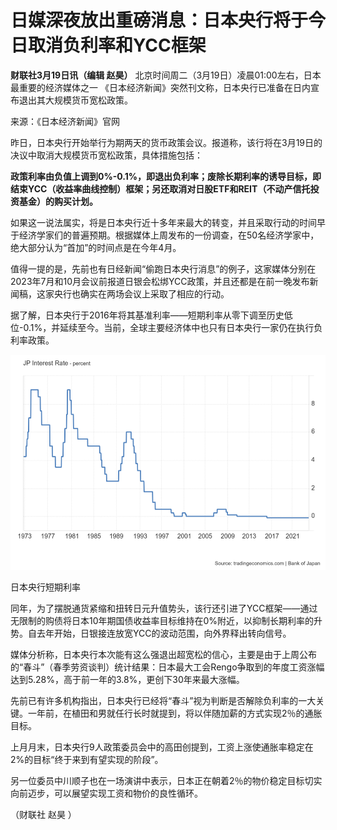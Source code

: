 # 日媒深夜放出重磅消息：日本央行将于今日取消负利率和YCC框架

**财联社3月19日讯（编辑 赵昊）** 北京时间周二（3月19日）凌晨01:00左右，日本最重要的经济媒体之一
《日本经济新闻》突然刊文称，日本央行已准备在日内宣布退出其大规模货币宽松政策。

来源：《日本经济新闻》官网

昨日，日本央行开始举行为期两天的货币政策会议。报道称，该行将在3月19日的决议中取消大规模货币宽松政策，具体措施包括：

**政策利率由负值上调到0%-0.1%，即退出负利率；废除长期利率的诱导目标，即结束YCC（收益率曲线控制）框架；另还取消对日股ETF和REIT（不动产信托投资基金）的购买计划。**

如果这一说法属实，将是日本央行近十多年来最大的转变，并且采取行动的时间早于经济学家们的普遍预期。根据媒体上周发布的一份调查，在50名经济学家中，绝大部分认为“首加”的时间点是在今年4月。

值得一提的是，先前也有日经新闻“偷跑日本央行消息”的例子，这家媒体分别在2023年7月和10月会议前报道日银会松绑YCC政策，并且还都是在前一晚发布新闻稿，这家央行也确实在两场会议上采取了相应的行动。

据了解，日本央行于2016年将其基准利率——短期利率从零下调至历史低位-0.1%，并延续至今。当前，全球主要经济体中也只有日本央行一家仍在执行负利率政策。

![20d01287fde597382d5534fb5f200076.jpg](https://raw.githubusercontent.com/qqhsx/qqnews_image/main/2024/03/19/日媒深夜放出重磅消息：日本央行将于今日取消负利率和YCC框架/20d01287fde597382d5534fb5f200076.jpg)

日本央行短期利率

同年，为了摆脱通货紧缩和扭转日元升值势头，该行还引进了YCC框架——通过无限制的购债将日本10年期国债收益率目标维持在0%附近，以抑制长期利率的升势。自去年开始，日银接连放宽YCC的波动范围，向外界释出转向信号。

媒体分析称，日本央行本次能有这么强退出超宽松的信心，主要是由于上周公布的“春斗”（春季劳资谈判）统计结果：日本最大工会Rengo争取到的年度工资涨幅达到5.28%，高于前一年的3.8%，更创下30年来最大涨幅。

先前已有许多机构指出，日本央行已经将“春斗”视为判断是否解除负利率的一大关键。一年前，在植田和男就任行长时就提到，将以伴随加薪的方式实现2％的通胀目标。

上月月末，日本央行9人政策委员会中的高田创提到，工资上涨使通胀率稳定在2%的目标“终于来到有望实现的阶段”。

另一位委员中川顺子也在一场演讲中表示，日本正在朝着2％的物价稳定目标切实向前迈步，可以展望实现工资和物价的良性循环。

（财联社 赵昊 ）

